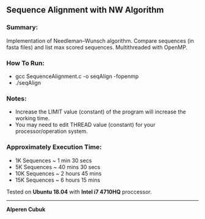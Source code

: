 ## Sequence Alignment with NW Algorithm

### Summary:

Implementation of Needleman–Wunsch algorithm. Compare sequences (in fasta files) and list max scored sequences. Multithreaded with OpenMP.

### How To Run:

- gcc SequenceAlignment.c -o seqAlign -fopenmp
- ./seqAlign

### Notes:

- Increase the LIMIT value (constant) of the program will increase the working time.
- You may need to edit THREAD value (constant) for your processor/operation system.

### Approximately Execution Time:

- 1K Sequences ~ 1 min 30 secs
- 5K Sequences ~ 40 mins 30 secs
- 10K Sequences ~ 2 hours 45 mins
- 15K Sequences ~ 6 hours 15 mins

Tested on **Ubuntu 18.04** with **Intel i7 4710HQ** proccessor.

---

**Alperen Cubuk**